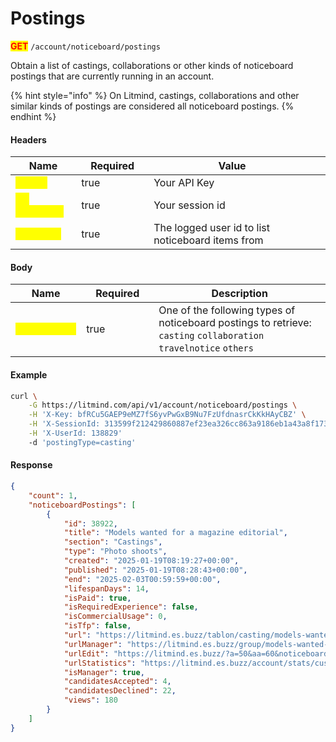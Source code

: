 # Postings

<mark style="color:red;">**GET**</mark> `/account/noticeboard/postings`

Obtain a list of castings, collaborations or other kinds of noticeboard postings that are currently running in an account.

{% hint style="info" %}
On Litmind, castings, collaborations and other similar kinds of postings are considered all noticeboard postings.&#x20;
{% endhint %}

#### Headers

<table><thead><tr><th>Name</th><th width="100" data-type="checkbox">Required</th><th>Value</th><th data-hidden></th></tr></thead><tbody><tr><td><mark style="color:yellow;"><strong>X-Key</strong></mark></td><td>true</td><td>Your API Key</td><td></td></tr><tr><td><mark style="color:yellow;"><strong>X-SessionId</strong></mark></td><td>true</td><td>Your session id</td><td></td></tr><tr><td><mark style="color:yellow;"><strong>X-UserId</strong></mark></td><td>true</td><td>The logged user id to list noticeboard items from</td><td></td></tr></tbody></table>

#### Body

<table><thead><tr><th>Name</th><th width="100" data-type="checkbox">Required</th><th>Description</th></tr></thead><tbody><tr><td><mark style="color:yellow;"><strong>postingType</strong></mark></td><td>true</td><td>One of the following types of noticeboard postings to retrieve: <code>casting</code> <code>collaboration</code> <code>travelnotice</code> <code>others</code></td></tr></tbody></table>

#### Example

```bash
curl \
    -G https://litmind.com/api/v1/account/noticeboard/postings \
    -H 'X-Key: bfRCu5GAEP9eMZ7fS6yvPwGxB9Nu7FzUfdnasrCkKkHAyCBZ' \
    -H 'X-SessionId: 313599f212429860887ef23ea326cc863a9186eb1a43a8f1739a1815ebe2a588' \
    -H 'X-UserId: 138829'
    -d 'postingType=casting'
```

#### Response

```json
{
    "count": 1,
    "noticeboardPostings": [
        {
            "id": 38922,
            "title": "Models wanted for a magazine editorial",
            "section": "Castings",
            "type": "Photo shoots",
            "created": "2025-01-19T08:19:27+00:00",
            "published": "2025-01-19T08:28:43+00:00",
            "end": "2025-02-03T00:59:59+00:00",
            "lifespanDays": 14,
            "isPaid": true,
            "isRequiredExperience": false,
            "isCommercialUsage": 0,
            "isTfp": false,
            "url": "https://litmind.es.buzz/tablon/casting/models-wanted-for-a-magazine-editorial",
            "urlManager": "https://litmind.es.buzz/group/models-wanted-for-a-magazine-editorial",
            "urlEdit": "https://litmind.es.buzz/?a=50&aa=60&noticeboard_ad_id=38922",
            "urlStatistics": "https://litmind.es.buzz/account/stats/custom/casting/38922/20250119/20250203",
            "isManager": true,
            "candidatesAccepted": 4,
            "candidatesDeclined": 22,
            "views": 180
        }
    ]
}
```


